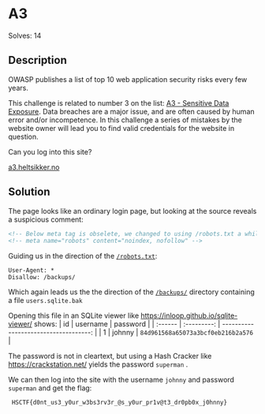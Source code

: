 # A3
Solves: 14

## Description
OWASP publishes a list of top 10 web application security risks every few years.

This challenge is related to number 3 on the list: [A3 - Sensitive Data Exposure](https://owasp.org/www-project-top-ten/2017/A3_2017-Sensitive_Data_Exposure). Data breaches are a major issue, and are often caused by human error and/or incompetence. In this challenge a series of mistakes by the website owner will lead you to find valid credentials for the website in question.

Can you log into this site?

[a3.heltsikker.no](https://a3.heltsikker.no/)

## Solution
The page looks like an ordinary login page, but looking at the source reveals a suspicious comment:
```html
<!-- Below meta tag is obselete, we changed to using /robots.txt a while back -->
<!-- meta name="robots" content="noindex, nofollow" -->
```

Guiding us in the direction of the [`/robots.txt`](https://a3.heltsikker.no/robots.txt):
```
User-Agent: *
Disallow: /backups/
```

Which again leads us the the direction of the [`/backups/`](https://a3.heltsikker.no/backups/) directory containing a file `users.sqlite.bak`

Opening this file in an SQLite viewer like https://inloop.github.io/sqlite-viewer/ shows:
| id      | username    | password                              |
| :------ | :---------: | ------------------------------------: |
| 1       | johnny      | `84d961568a65073a3bcf0eb216b2a576`    |

The password is not in cleartext, but using a Hash Cracker like https://crackstation.net/ yields the password `superman` .

We can then log into the site with the username `johnny` and password `superman` and get the flag:
```
 HSCTF{d0nt_us3_y0ur_w3bs3rv3r_@s_y0ur_pr1v@t3_dr0pb0x_j0hnny} 
```